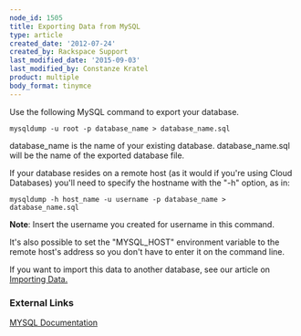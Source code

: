 ```yaml
---
node_id: 1505
title: Exporting Data from MySQL
type: article
created_date: '2012-07-24'
created_by: Rackspace Support
last_modified_date: '2015-09-03'
last_modified_by: Constanze Kratel
product: multiple
body_format: tinymce
---
```


Use the following MySQL command to export your database.

    mysqldump -u root -p database_name > database_name.sql

database\_name is the name of your existing database. database\_name.sql
will be the name of the exported database file.

If your database resides on a remote host (as it would if you're using
Cloud Databases) you'll need to specify the hostname with the "-h"
option, as in:

    mysqldump -h host_name -u username -p database_name > database_name.sql

**Note**: Insert the username you created for username in this command.

It's also possible to set the "MYSQL\_HOST" environment variable to the
remote host's address so you don't have to enter it on the command line.

If you want to import this data to another database, see our article on
[Importing
Data.](/howto/importing-data-into-cloud-databases "Importing Data")

### External Links

[MYSQL Documentation](http://dev.mysql.com/doc/)

